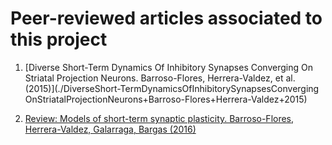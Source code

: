 # Peer-reviewed articles associated to this project

1. [Diverse Short-Term Dynamics Of Inhibitory Synapses Converging On Striatal Projection Neurons. Barroso-Flores, Herrera-Valdez, et al. (2015)](./DiverseShort-TermDynamicsOfInhibitorySynapsesConverging OnStriatalProjectionNeurons+Barroso-Flores+Herrera-Valdez+2015)

2. [Review: Models of short-term synaptic plasticity. Barroso-Flores, Herrera-Valdez, Galarraga, Bargas (2016)](./reviewModelsSTSP+Barroso-Flores+Herrera-Valdez+Galarraga+Bargas_SubmittedAuthorCopy.pdf)
